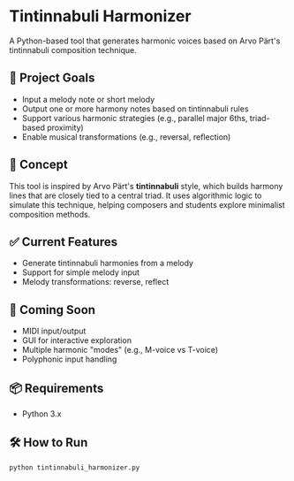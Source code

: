 # Tintinnabuli Harmonizer

A Python-based tool that generates harmonic voices based on Arvo Pärt's tintinnabuli composition technique.

## 🎯 Project Goals

- Input a melody note or short melody
- Output one or more harmony notes based on tintinnabuli rules
- Support various harmonic strategies (e.g., parallel major 6ths, triad-based proximity)
- Enable musical transformations (e.g., reversal, reflection)

## 🧠 Concept

This tool is inspired by Arvo Pärt's **tintinnabuli** style, which builds harmony lines that are closely tied to a central triad. It uses algorithmic logic to simulate this technique, helping composers and students explore minimalist composition methods.

## ✅ Current Features

- Generate tintinnabuli harmonies from a melody
- Support for simple melody input
- Melody transformations: reverse, reflect

## 🚀 Coming Soon

- MIDI input/output
- GUI for interactive exploration
- Multiple harmonic "modes" (e.g., M-voice vs T-voice)
- Polyphonic input handling

## 📦 Requirements

- Python 3.x

## 🛠 How to Run

```bash
python tintinnabuli_harmonizer.py
